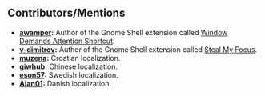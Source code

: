 ## Contributors/Mentions

- **[awamper](https://github.com/awamper):** Author of the Gnome Shell extension called [Window Demands Attention Shortcut](https://github.com/awamper/window-demands-attention-shortcut).
- **[v-dimitrov](https://github.com/v-dimitrov):** Author of the Gnome Shell extension called [Steal My Focus](https://github.com/v-dimitrov/gnome-shell-extension-stealmyfocus).
- **[muzena](https://github.com/muzena):** Croatian localization.
- **[giwhub](https://github.com/giwhub):** Chinese localization.
- **[eson57](https://github.com/eson57):** Swedish localization.
- **[Alan01](https://github.com/Alan01):** Danish localization.
